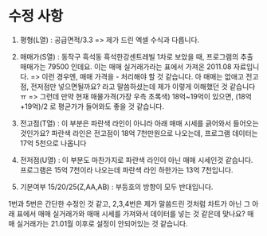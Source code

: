 # 수정 사항

1. 평형(L열) : 공급면적/3.3
   => 제가 드린 엑셀 수식과 다릅니다.

2. 매매가(S열) : 동작구 흑석동 흑석한강센트레빌 1차로 보았을 때, 프로그램의 추출 매매가는 79500 인데요. 이는 매매 실거래가라는 표에서 가져온 2011.08 자료입니다.
   => 이런 경우엔, 매매 가격을 - 처리해야 할 것 같습니다. 아 매매는 없애고 전고점, 전저점만 넣으면될까요? 라고 말씀하셨는데 제가 이렇게 이해했던 것 같습니다ㅠ
   => 그런데 만약 현재 매물가격(가장 우측 초록색) 18억~19억이 있으면, (18억+19억)/2 로 평균가가 들어와도 좋을 것 같습니다.

3. 전고점(T열) : 이 부분은 파란색 라인이 아니라 아래 매매 시세를 긁어와서 들어오는 것인가요? 파란색 라인은 전고점이 18억 7천만원으로 나오는데, 프로그램 데이터는 17억 5천으로 나옵니다

4. 전저점(U열) : 이 부분도 마찬가지로 파란색 라인이 아닌 매매 시세인것 같습니다. 프로그램은 15억 7천이라 나오는데 파란색 라인 하한가는 13억 7천입니다.

5. 기분여부 15/20/25(Z,AA,AB) : 부등호의 방향이 모두 반대입니다.

1번과 5번은 간단한 수정인 것 같고, 2,3,4번은 제가 말씀드린 것처럼 차트가 아닌 그 아래 표에서 매매 실거래가와 매매 시세를 가져와서 데이터를 넣는 것 같은데 맞나요? 매매 실거래가는 21.01월 이후로 설정이 안되어있는 것 같습니다.
